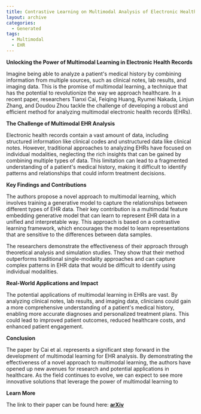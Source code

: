```yaml
---
title: Contrastive Learning on Multimodal Analysis of Electronic Health Records
layout: archive
categories:
  - Generated
tags:
  - Multimodal
  - EHR
---
```


**Unlocking the Power of Multimodal Learning in Electronic Health Records**

Imagine being able to analyze a patient's medical history by combining information from multiple sources, such as clinical notes, lab results, and imaging data. This is the promise of multimodal learning, a technique that has the potential to revolutionize the way we approach healthcare. In a recent paper, researchers Tianxi Cai, Feiqing Huang, Ryumei Nakada, Linjun Zhang, and Doudou Zhou tackle the challenge of developing a robust and efficient method for analyzing multimodal electronic health records (EHRs).

**The Challenge of Multimodal EHR Analysis**

Electronic health records contain a vast amount of data, including structured information like clinical codes and unstructured data like clinical notes. However, traditional approaches to analyzing EHRs have focused on individual modalities, neglecting the rich insights that can be gained by combining multiple types of data. This limitation can lead to a fragmented understanding of a patient's medical history, making it difficult to identify patterns and relationships that could inform treatment decisions.

**Key Findings and Contributions**

The authors propose a novel approach to multimodal learning, which involves training a generative model to capture the relationships between different types of EHR data. Their key contribution is a multimodal feature embedding generative model that can learn to represent EHR data in a unified and interpretable way. This approach is based on a contrastive learning framework, which encourages the model to learn representations that are sensitive to the differences between data samples.

The researchers demonstrate the effectiveness of their approach through theoretical analysis and simulation studies. They show that their method outperforms traditional single-modality approaches and can capture complex patterns in EHR data that would be difficult to identify using individual modalities.

**Real-World Applications and Impact**

The potential applications of multimodal learning in EHRs are vast. By analyzing clinical notes, lab results, and imaging data, clinicians could gain a more comprehensive understanding of a patient's medical history, enabling more accurate diagnoses and personalized treatment plans. This could lead to improved patient outcomes, reduced healthcare costs, and enhanced patient engagement.

**Conclusion**

The paper by Cai et al. represents a significant step forward in the development of multimodal learning for EHR analysis. By demonstrating the effectiveness of a novel approach to multimodal learning, the authors have opened up new avenues for research and potential applications in healthcare. As the field continues to evolve, we can expect to see more innovative solutions that leverage the power of multimodal learning to

**Learn More**

The link to their paper can be found here: [**arXiv**](https://arxiv.org/abs/2403.14926)